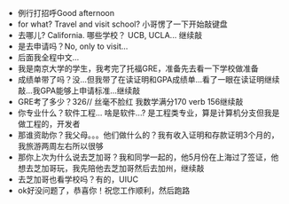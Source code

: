 - 例行打招呼Good afternoon
- for what? Travel and visit school? 小哥愣了一下开始敲键盘
- 去哪儿? California. 哪些学校？ UCB, UCLA... 继续敲
- 是去申请吗？No, only to visit...
- 后面我全程中文...
- 我是南京大学的学生，我考完了托福GRE，准备先去看一下学校做准备
- 成绩单带了吗？没...但我带了在读证明和GPA成绩单...看了一眼在读证明继续敲...我GPA能够上申请标准...继续敲
- GRE考了多少？326// 丝毫不脸红 我数学满分170 verb 156继续敲
- 你专业什么？软件工程... 啥是软件...? 是工程类专业，算是计算机分支但我是做工程的，开发者
- 那谁资助你？我父母。。。他们做什么的？我有收入证明和存款证明3个月的，我旅游两周左右所以很够
- 那你上次为什么说去芝加哥？我和同学一起的，他5月份在上海过了签证，他想去芝加哥玩，我先陪他去芝加哥然后去加州，继续敲
- 去芝加哥也看学校吗？有的，UIUC
- ok好没问题了，恭喜你！祝您工作顺利，然后跑路